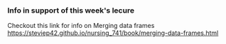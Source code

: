 ### Info in support of this week's lecure

Checkout this link for info on Merging data frames https://steviep42.github.io/nursing_741/book/merging-data-frames.html
